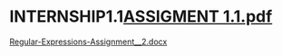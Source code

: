 # INTERNSHIP1.1[ASSIGMENT 1.1.pdf](https://github.com/Rakhigujar20/INTERNSHIP1.1/files/13952157/ASSIGMENT.1.1.pdf)
[Regular-Expressions-Assignment__2.docx](https://github.com/Rakhigujar20/INTERNSHIP1.1/files/13952146/Regular-Expressions-Assignment__2.docx)
